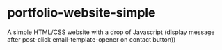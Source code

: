 # portfolio-website-simple
A simple HTML/CSS website with a drop of Javascript (display message after post-click email-template-opener on contact button)) 
